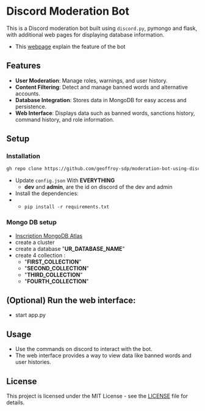 # Discord Moderation Bot

This is a Discord moderation bot built using `discord.py`, pymongo and flask, with additional web pages for displaying database information.
- This [webpage](https://moderation-bot-private.vercel.app/) explain the feature of the bot

## Features

- **User Moderation**: Manage roles, warnings, and user history.
- **Content Filtering**: Detect and manage banned words and alternative accounts.
- **Database Integration**: Stores data in MongoDB for easy access and persistence.
- **Web Interface**: Displays data such as banned words, sanctions history, command history, and role information.

## Setup

### Installation
```bash
gh repo clone https://github.com/geoffroy-sdp/moderation-bot-using-discord.py.git
```
- Update `config.json` With **EVERYTHING**
    - **dev** and **admin**, are the id on discord of the dev and admin
- Install the dependencies:
- - ```pip install -r requirements.txt```

### Mongo DB setup

- [Inscription MongoDB Atlas](https://www.mongodb.com/cloud/atlas/register)
- create a cluster
- create a database "**UR_DATABASE_NAME**"
- create 4 collection :
    * "**FIRST_COLLECTION**"
    * "**SECOND_COLLECTION**"
    * "**THIRD_COLLECTION**"
    * "**FOURTH_COLLECTION**"
## (Optional) Run the web interface:

- start app.py

## Usage

- Use the commands on discord to interact with the bot.
- The web interface provides a way to view data like banned words and user histories.

## License

This project is licensed under the MIT License - see the [LICENSE](LICENSE) file for details.
